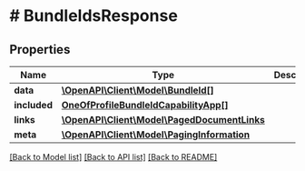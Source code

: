 # # BundleIdsResponse

## Properties

Name | Type | Description | Notes
------------ | ------------- | ------------- | -------------
**data** | [**\OpenAPI\Client\Model\BundleId[]**](BundleId.md) |  | 
**included** | [**OneOfProfileBundleIdCapabilityApp[]**](OneOfProfileBundleIdCapabilityApp.md) |  | [optional] 
**links** | [**\OpenAPI\Client\Model\PagedDocumentLinks**](PagedDocumentLinks.md) |  | 
**meta** | [**\OpenAPI\Client\Model\PagingInformation**](PagingInformation.md) |  | [optional] 

[[Back to Model list]](../../README.md#documentation-for-models) [[Back to API list]](../../README.md#documentation-for-api-endpoints) [[Back to README]](../../README.md)


